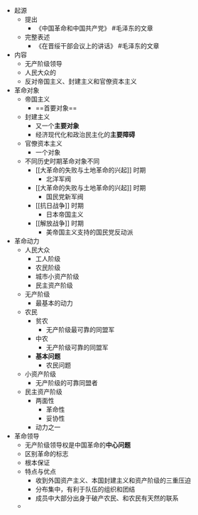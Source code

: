 - 起源
	- 提出
		- 《中国革命和中国共产党》 #毛泽东的文章
	- 完整表述
		- 《在晋绥干部会议上的讲话》 #毛泽东的文章
- 内容
	- 无产阶级领导
	- 人民大众的
	- 反对帝国主义、封建主义和官僚资本主义
- 革命对象
	- 帝国主义
		- ==首要对象==
	- 封建主义
		- 又一个**主要对象**
		- 经济现代化和政治民主化的**主要障碍**
	- 官僚资本主义
		- 一个对象
	- 不同历史时期革命对象不同
		- [[大革命的失败与土地革命的兴起]] 时期
			- 北洋军阀
		- [[大革命的失败与土地革命的兴起]] 时期
			- 国民党新军阀
		- [[抗日战争]] 时期
			- 日本帝国主义
		- [[解放战争]] 时期
			- 美帝国主义支持的国民党反动派
- 革命动力
	- 人民大众
		- 工人阶级
		- 农民阶级
		- 城市小资产阶级
		- 民主资产阶级
	- 无产阶级
		- 最基本的动力
	- 农民
		- 贫农
			- 无产阶级最可靠的同盟军
		- 中农
			- 无产阶级可靠的同盟军
		- **基本问题**
			- 农民问题
	- 小资产阶级
		- 无产阶级的可靠同盟者
	- 民主资产阶级
		- 两面性
			- 革命性
			- 妥协性
		- 动力之一
- 革命领导
	- 无产阶级领导权是中国革命的**中心问题**
	- 区别革命的标志
	- 根本保证
	- 特点与优点
		- 收到外国资产主义、本国封建主义和资产阶级的三重压迫
		- 分布集中，有利于队伍的组织和团结
		- 成员中大部分出身于破产农民、和农民有天然的联系
	-